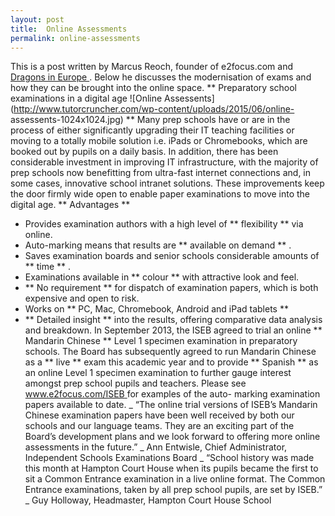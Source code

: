 ```yaml
---
layout: post
title:  Online Assessments
permalink: online-assessments
---
```

This is a post written by Marcus Reoch, founder of e2focus.com and [ Dragons
in Europe ](http://dragonsineurope.com/) . Below he discusses the
modernisation of exams and how they can be brought into the online space. **
Preparatory school examinations in a digital age ![Online
Assessents](http://www.tutorcruncher.com/wp-content/uploads/2015/06/online-
assessents-1024x1024.jpg) ** Many prep schools have or are in the process of
either significantly upgrading their IT teaching facilities or moving to a
totally mobile solution i.e. iPads or Chromebooks, which are booked out by
pupils on a daily basis. In addition, there has been considerable investment
in improving IT infrastructure, with the majority of prep schools now
benefitting from ultra-fast internet connections and, in some cases,
innovative school intranet solutions. These improvements keep the door firmly
wide open to enable paper examinations to move into the digital age. **
Advantages **

  * Provides examination authors with a high level of ** flexibility ** via online. 
  * Auto-marking means that results are ** available on demand ** . 
  * Saves examination boards and senior schools considerable amounts of ** time ** . 
  * Examinations available in ** colour ** with attractive look and feel. 
  * ** No requirement ** for dispatch of examination papers, which is both expensive and open to risk. 
  * Works on ** PC, Mac, Chromebook, Android and iPad tablets **
  * ** Detailed insight ** into the results, offering comparative data analysis and breakdown. 
In September 2013, the ISEB agreed to trial an online ** Mandarin Chinese **
Level 1 specimen examination in preparatory schools. The Board has
subsequently agreed to run Mandarin Chinese as a ** live ** exam this academic
year and to provide ** Spanish ** as an online Level 1 specimen examination to
further gauge interest amongst prep school pupils and teachers. Please see [
www.e2focus.com/ISEB ](http://www.e2focus.com/ISEB) for examples of the auto-
marking examination papers available to date. _ “The online trial versions of
ISEB’s Mandarin Chinese examination papers have been well received by both our
schools and our language teams. They are an exciting part of the Board’s
development plans and we look forward to offering more online assessments in
the future.” _ Ann Entwisle, Chief Administrator, Independent Schools
Examinations Board _ “School history was made this month at Hampton Court
House when its pupils became the first to sit a Common Entrance examination in
a live online format. The Common Entrance examinations, taken by all prep
school pupils, are set by ISEB.” _ Guy Holloway, Headmaster, Hampton Court
House School
